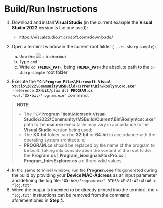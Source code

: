# Build/Run Instructions
1. Download and install **Visual Studio** (in the current example the **Visual Studio 2022** version is the one used):
   + https://visualstudio.microsoft.com/downloads/

2. Open a terminal window in the current root folder (`...\c-sharp-sample`):
    <ol type="a">
    <li>Use the <img src="https://i.postimg.cc/sxyF8VSD/windows-key.png"/> + <code>R</code> shortcut</li>
    <li>Type <code>cmd</code></li>
    <li>Write <code>cd <strong>FOLDER_PATH</strong></code>, being <code><strong>FOLDER_PATH</strong></code> the absolute path to the <code>c-sharp-sample</code> root folder</li>
    </ol>
3. Execute the <code><strong>"C:\\Program Files\\Microsoft Visual Studio\\2022\\Community\\MSBuild\\Current\\Bin\\Roslyn\\csc.exe"</strong> -reference:<strong>XX-bit</strong>/plux.dll <strong>PROGRAM.cs</strong> -out:"<strong>XX-bit</strong>/Program.exe"</code> command.

> **NOTE**
> + The **"C:\Program Files\Microsoft Visual Studio\2022\Community\MSBuild\Current\Bin\Roslyn\csc.exe"** path to the **csc.exe** executable may vary in accordance to the **Visual Studio** version being used;
> + The **XX-bit** folder can be **32-bit** or **64-bit** in accordance with the operating system architecture;
> + **PROGRAM.cs** should be replaced by the name of the program to be built. Taking into consideration the content of the root folder the **Program.cs** | **Program_biosignalsPluxPro.cs** | **Program_fnirsExplorer.cs** are three valid values.
4. In the same terminal window, run the **Program.exe** file generated during the build by providing your **Device MAC-Address** as an input parameter and defining the log file: <code>"<strong>XX-bit</strong>/Program.exe" BTH58:8E:81:A2:41:A6 > "log.txt"</code>
5. When the output is intended to be directly printed into the terminal, the <code>> "log.txt"</code> instructions can be removed from the command aforementioned in **Step 4**.
